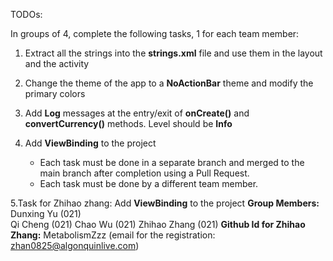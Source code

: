 
TODOs:

In groups of 4, complete the following tasks, 1 for each team member:
1. Extract all the strings into the **strings.xml** file and use them in the layout and the activity
2. Change the theme of the app to a **NoActionBar** theme and modify the primary colors
3. Add **Log** messages at the entry/exit of **onCreate()** and **convertCurrency()** methods. Level should be **Info**
4. Add **ViewBinding** to the project

    - Each task must be done in a separate branch and merged to the main branch
    after completion using a Pull Request.
    - Each task must be done by a different team member.



5.Task for Zhihao zhang: Add **ViewBinding** to the project
  **Group Members:**
    Dunxing Yu (021)    
    Qi Cheng (021) 
    Chao Wu (021) 
    Zhihao Zhang (021)
  **Github Id for Zhihao Zhang:** MetabolismZzz (email for the registration: zhan0825@algonquinlive.com)
